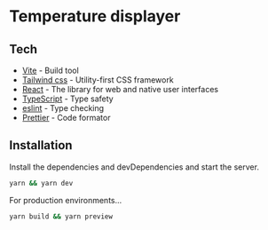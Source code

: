 # Temperature displayer


## Tech
- [Vite](https://vitejs.dev) - Build tool
- [Tailwind css](https://tailwindcss.com) - Utility-first CSS framework
- [React](https://react.dev) - The library for web and native user interfaces
- [TypeScript](https://www.typescriptlang.org) - Type safety
- [eslint](https://eslint.org) - Type checking
- [Prettier](https://prettier.io) - Code formator


## Installation

Install the dependencies and devDependencies and start the server.

```sh
yarn && yarn dev
```

For production environments...

```sh
yarn build && yarn preview
```